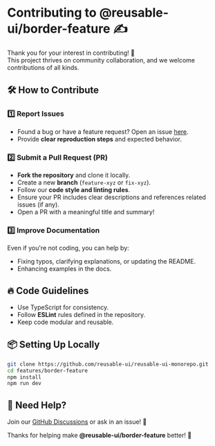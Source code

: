 # Contributing to @reusable-ui/border-feature ✍️  

Thank you for your interest in contributing! 🚀  
This project thrives on community collaboration, and we welcome contributions of all kinds.  

## 🛠️ How to Contribute  

### 1️⃣ **Report Issues**  
- Found a bug or have a feature request? Open an issue [here](https://github.com/reusable-ui/reusable-ui-monorepo/issues).  
- Provide **clear reproduction steps** and expected behavior.  

### 2️⃣ **Submit a Pull Request (PR)**  
- **Fork the repository** and clone it locally.  
- Create a new **branch** (`feature-xyz` or `fix-xyz`).  
- Follow our **code style and linting rules**.  
- Ensure your PR includes clear descriptions and references related issues (if any).  
- Open a PR with a meaningful title and summary!  

### 3️⃣ **Improve Documentation**  
Even if you're not coding, you can help by:  
- Fixing typos, clarifying explanations, or updating the README.  
- Enhancing examples in the docs.  

## 🔥 Code Guidelines  
- Use TypeScript for consistency.  
- Follow **ESLint** rules defined in the repository.  
- Keep code modular and reusable.  

## 📦 Setting Up Locally  
```sh
git clone https://github.com/reusable-ui/reusable-ui-monorepo.git
cd features/border-feature
npm install
npm run dev
```

## 💬 Need Help?  
Join our [GitHub Discussions](https://github.com/reusable-ui/reusable-ui-monorepo/discussions) or ask in an issue! 🎉  

Thanks for helping make **@reusable-ui/border-feature** better! 🚀  
